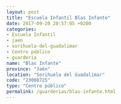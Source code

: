 ```yaml
---
layout: post
title: "Escuela Infantil Blas Infante"
date: 2017-09-20 20:57:05 +0200
categories:
- Escuela Infantil
- jaen
- sorihuela-del-guadalimar
- Centro público
- guarderia
name: "Blas Infante"
province: "Jaén"
location: "Sorihuela del Guadalimar"
code: "23008725"
type: "Centro público"
permalink: /guarderias/blas-infante.html
---
```


